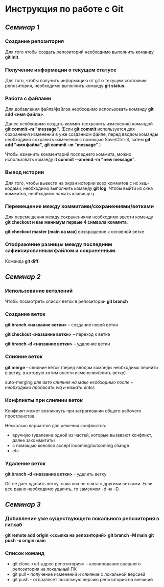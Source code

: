 # Инструкция по работе с Git

## *Семинар 1*

### Создание репозитория

Для того чтобы создать репозиторий необходимо выполнить команду **git init**. 

### Получение информации о текущем статусе

Для того, чтобы получить информацию от git о текущем состоянии репозитория, необходимо выполнить команду **git status**.

### Работа с файлами

Для добавления файла/файлов необходимо использовать команду **git add <имя файла>**.

Далее необходимо создать коммит (сохранить изменения) командой **git commit -m "message"**. (Если **git commit** используется для сохранения изменений в уже созданном файле, перед вводом команды необходимо сохранить изменения с помощью Save/Ctrl+S, затем **git add "имя файла"**, **git commit -m "message"** )

Чтобы изменить комментарий последнего коммита, можно использовать команду **it commit --amend -m "new message"**.

### Вывод истории

Для того, чтобы вывести на экран истории всех коммитов с их хеш-кодами, необходимо выполнить команду **git log**. Чтобы выйти из окна коммитов, необходимо нажать клавишу q.

### Перемещение между коммитами/сохранениями/ветками

Для перемещения между сохранениями необходимо ввести команду **git checkout и как минимум первые 4 символа коммита**.

**git checkout master (main на мак)** возвращение к основной ветке

### Отображение разницы между последним зафиксированным файлом и сохраненным.

Команда **git diff**.

## *Семинар 2*

### **Использование ветвлений**

Чтобы посмотреть список веток в репозитории **git branch**

### Создание веток

**git branch <название ветки>** – создание новой ветки

**git checkout <название ветки>** – переход к ветке

**git branch -d <название ветки>** – удаление ветки

### Слияние веток 

**git merge** - слияние веток (перед вводом команды необходимо перейти в ветку, в которую хотим внести изменения/слить ветку)

auto-merging
*для авто слияния на маке необходимо после ~ необходимо прописать wq и нажать enter*.  

### Конфликты при слиянии веток

Конфликт может возникнуть при затрагивании общего рабочего пространства. 

Несколько вариантов для решения конфликтов:
* вручную (удаление одной из частей, которые вызввают конфликт, далее закоммитить)
* с помощью конопок accept incoming/outcoming change 
* etc

### Удаление веток

**git branch -d <название ветки>** - удалить ветку

Git не дает удалить ветку, пока она не слита с другими ветками. Если все равно необходимо удалить, то заменяем -d на -D.

## *Семинар 3*

### Добавление уже существующего локального репозитория в гитхаб

**git remote add origin <ссылка на репозиторий>**
**git branch -M main**
**git push -u origin main**

### Список команд 
* git clone <url-адрес репозитория> – клонирование внешнего репозитория на локальный ПК
* git pull – получение изменений и слияние с локальной версией
* git push – отправляет локальную версию репозитория на внешний
